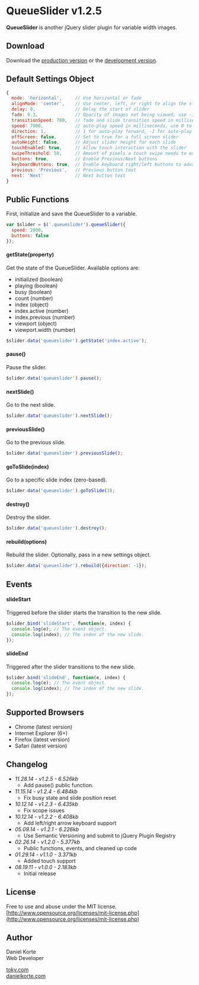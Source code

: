 # QueueSlider v1.2.5

**QueueSlider** is another jQuery slider plugin for variable width images.

## Download

Download the [production version][min] or the [development version][max].

[min]: https://raw.github.com/danielkorte/QueueSlider/master/jquery.queueslider.min.js
[max]: https://raw.github.com/danielkorte/QueueSlider/master/jquery.queueslider.js

## Default Settings Object

```javascript
{
  mode: 'horizontal',     // Use horizontal or fade
  alignMode: 'center',    // Use center, left, or right to align the slider
  delay: 0,               // Delay the start of slider
  fade: 0.3,              // Opacity of images not being viewed, use -1 to disable
  transitionSpeed: 700,   // fade and slide transition speed in milliseconds
  speed: 7000,            // auto-play speed in milliseconds, use 0 to disable
  direction: 1,           // 1 for auto-play forward, -1 for auto-play in reverse
  offScreen: false,       // Set to true for a full screen slider
  autoHeight: false,      // Adjust slider height for each slide
  touchEnabled: true,     // Allow touch interaction with the slider
  swipeThreshold: 50,     // Amount of pixels a touch swipe needs to exceed in order to slide
  buttons: true,          // Enable Previous/Next buttons
  keyboardButtons: true,  // Enable keyboard right/left buttons to advance slides
  previous: 'Previous',   // Previous button text
  next: 'Next'            // Next button text
}
```

## Public Functions

First, initialize and save the QueueSlider to a variable.
```javascript
var $slider = $('.queueslider').queueSlider({
  speed: 2000,
  buttons: false
});
```

#### getState(property)

Get the state of the QueueSlider. Available options are:
* initialized (boolean)
* playing (boolean)
* busy (boolean)
* count (number)
* index (object)
* index.active (number)
* index.previous (number)
* viewport (object)
* viewport.width (number)

```javascript
$slider.data('queueslider').getState('index.active');
```

#### pause()

Pause the slider.

```javascript
$slider.data('queueslider').pause();
```

#### nextSlide()

Go to the next slide.

```javascript
$slider.data('queueslider').nextSlide();
```

#### previousSlide()

Go to the previous slide.

```javascript
$slider.data('queueslider').previousSlide();
```

#### goToSlide(index)

Go to a specific slide index (zero-based).

```javascript
$slider.data('queueslider').goToSlide(3);
```

#### destroy()

Destroy the slider.

```javascript
$slider.data('queueslider').destroy();
```

#### rebuild(options)

Rebuild the slider. Optionally, pass in a new settings object.

```javascript
$slider.data('queueslider').rebuild({direction: -1});
```

## Events

#### slideStart

Triggered before the slider starts the transition to the new slide.

```javascript
$slider.bind('slideStart', function(e, index) {
  console.log(e); // The event object.
  console.log(index); // The index of the new slide.
});
```

#### slideEnd

Triggered after the slider transitions to the new slide.

```javascript
$slider.bind('slideEnd', function(e, index) {
  console.log(e); // The event object.
  console.log(index); // The index of the new slide.
});
```

## Supported Browsers

* Chrome (latest version)
* Internet Explorer (6+)
* Firefox (latest version)
* Safari (latest version)

## Changelog

* _11.28.14 - v1.2.5 - 6.526kb_
  * Add pause() public function.
* _11.15.14 - v1.2.4 - 6.484kb_
  * Fix busy state and slide position reset
* _10.12.14 - v1.2.3 - 6.435kb_
  * Fix scope issues
* _10.12.14 - v1.2.2 - 6.408kb_
  * Add left/right arrow keyboard support
* _05.09.14 - v1.2.1 - 6.226kb_
  * Use Semantic Versioning and submit to jQuery Plugin Registry
* _02.26.14 - v1.2.0 - 5.377kb_
  * Public functions, events, and cleaned up code
* _01.29.14 - v1.1.0 - 3.371kb_
  * Added touch support
* _08.19.11 - v1.0.0 - 2.183kb_
  * Initial release

## License

Free to use and abuse under the MIT license. [http://www.opensource.org/licenses/mit-license.php](http://www.opensource.org/licenses/mit-license.php)

## Author

Daniel Korte  
Web Developer  

[toky.com](https://toky.com/)  
[danielkorte.com](https://www.danielkorte.com/)
